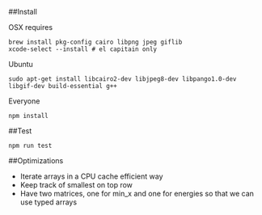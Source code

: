 ##Install

OSX requires

    brew install pkg-config cairo libpng jpeg giflib
    xcode-select --install # el capitain only

Ubuntu 

    sudo apt-get install libcairo2-dev libjpeg8-dev libpango1.0-dev libgif-dev build-essential g++

Everyone

    npm install

##Test

    npm run test

##Optimizations

- Iterate arrays in a CPU cache efficient way
- Keep track of smallest on top row
- Have two matrices, one for min_x and one for energies so that we can use typed arrays
